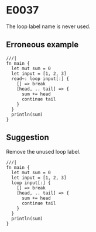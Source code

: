 # E0037

The loop label name is never used.

## Erroneous example

```moonbit
///|
fn main {
  let mut sum = 0
  let input = [1, 2, 3]
  read~: loop input[:] {
    [] => break
    [head, .. tail] => {
      sum += head
      continue tail
    }
  }
  println(sum)
}
```

## Suggestion

Remove the unused loop label.

```moonbit
///|
fn main {
  let mut sum = 0
  let input = [1, 2, 3]
  loop input[:] {
    [] => break
    [head, .. tail] => {
      sum += head
      continue tail
    }
  }
  println(sum)
}
```
